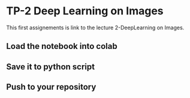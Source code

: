 # TP-2 Deep Learning on Images

This first assignements is link to the lecture 2-DeepLearning on Images.

## Load the notebook into colab

## Save it to python script

## Push to your repository
